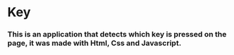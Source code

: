 # Key
### This is an application that detects which key is pressed on the page, it was made with Html, Css and Javascript.

